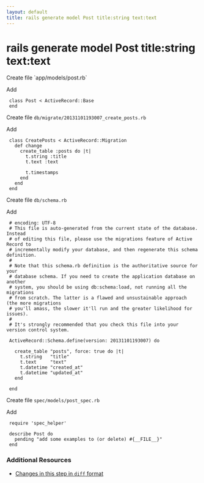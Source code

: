```yaml
---
layout: default
title: rails generate model Post title:string text:text
---
```


<h1 id="main">rails generate model Post title:string text:text</h1>
Create file `app/models/post.rb`

Add
<pre><code> class Post &lt; ActiveRecord::Base
 end</code></pre>


Create file `db/migrate/20131101193007_create_posts.rb`

Add
<pre><code> class CreatePosts &lt; ActiveRecord::Migration
   def change
     create_table :posts do |t|
       t.string :title
       t.text :text
&nbsp;
       t.timestamps
     end
   end
 end</code></pre>


Create file `db/schema.rb`

Add
<pre><code> # encoding: UTF-8
 # This file is auto-generated from the current state of the database. Instead
 # of editing this file, please use the migrations feature of Active Record to
 # incrementally modify your database, and then regenerate this schema definition.
 #
 # Note that this schema.rb definition is the authoritative source for your
 # database schema. If you need to create the application database on another
 # system, you should be using db:schema:load, not running all the migrations
 # from scratch. The latter is a flawed and unsustainable approach (the more migrations
 # you&#39;ll amass, the slower it&#39;ll run and the greater likelihood for issues).
 #
 # It&#39;s strongly recommended that you check this file into your version control system.
&nbsp;
 ActiveRecord::Schema.define(version: 20131101193007) do
&nbsp;
   create_table &quot;posts&quot;, force: true do |t|
     t.string   &quot;title&quot;
     t.text     &quot;text&quot;
     t.datetime &quot;created_at&quot;
     t.datetime &quot;updated_at&quot;
   end
&nbsp;
 end</code></pre>


Create file `spec/models/post_spec.rb`

Add
<pre><code> require &#39;spec_helper&#39;
&nbsp;
 describe Post do
   pending &quot;add some examples to (or delete) #{__FILE__}&quot;
 end</code></pre>



### Additional Resources

* [Changes in this step in `diff` format](https://github.com/stevenhallen/rails_getting_started_bdd/commit/b07cb6760210f8d2dce41e821bb4f3356b13b851)

